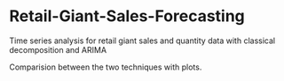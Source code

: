 # Retail-Giant-Sales-Forecasting
Time series analysis for retail giant sales and quantity data with classical decomposition and ARIMA

Comparision between the two techniques with plots.
